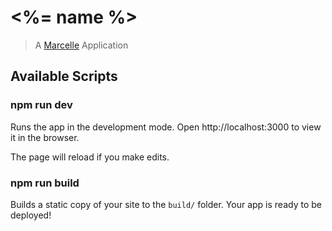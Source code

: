 # <%= name %>

> A [Marcelle](https://marcelle.dev) Application

## Available Scripts

### npm run dev

Runs the app in the development mode.
Open http://localhost:3000 to view it in the browser.

The page will reload if you make edits.

### npm run build

Builds a static copy of your site to the `build/` folder.
Your app is ready to be deployed!
